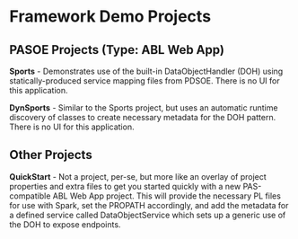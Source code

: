 # Framework Demo Projects


## PASOE Projects (Type: ABL Web App)

**Sports** - Demonstrates use of the built-in DataObjectHandler (DOH) using statically-produced service mapping files from PDSOE. There is no UI for this application.

**DynSports** - Similar to the Sports project, but uses an automatic runtime discovery of classes to create necessary metadata for the DOH pattern. There is no UI for this application.

## Other Projects

**QuickStart** - Not a project, per-se, but more like an overlay of project properties and extra files to get you started quickly with a new PAS-compatible ABL Web App project. This will provide the necessary PL files for use with Spark, set the PROPATH accordingly, and add the metadata for a defined service called DataObjectService which sets up a generic use of the DOH to expose endpoints.
